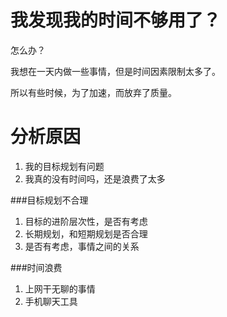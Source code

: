 # 我发现我的时间不够用了？

怎么办？

我想在一天内做一些事情，但是时间因素限制太多了。

所以有些时候，为了加速，而放弃了质量。

# 分析原因

1. 我的目标规划有问题
2. 我真的没有时间吗，还是浪费了太多

###目标规划不合理
1. 目标的进阶层次性，是否有考虑
2. 长期规划，和短期规划是否合理
3. 是否有考虑，事情之间的关系

###时间浪费
1. 上网干无聊的事情
2. 手机聊天工具

